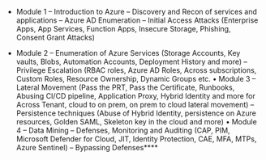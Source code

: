 
- Module 1
 – Introduction to Azure
 – Discovery and Recon of services and applications
 – Azure AD Enumeration
 – Initial Access Attacks (Enterprise Apps, App Services, Function Apps, Insecure Storage, Phishing, Consent Grant Attacks)

- Module 2
–
Enumeration of Azure Services (Storage Accounts, Key vaults, Blobs, Automation Accounts, Deployment History and more)
–
Privilege Escalation (RBAC roles, Azure AD Roles, Across subscriptions, Custom Roles, Resource Ownership, Dynamic Groups etc.
•
Module 3
–
Lateral Movement (Pass
the PRT, Pass the Certificate, Runbooks, Abusing CI/CD pipeline, Application Proxy, Hybrid Identity and
more for Across Tenant, cloud to on prem, on prem to cloud lateral movement)
–
Persistence techniques (Abuse of Hybrid Identity, persistence on Azure resources, Golden SAML, Skeleton key in the cloud
and
more)
•
Module 4
–
Data Mining
–
Defenses, Monitoring and Auditing (CAP, PIM, Microsoft Defender for Cloud, JIT, Identity Protection, CAE, MFA, MTPs, Azure
Sentinel)
–
Bypassing Defenses****
